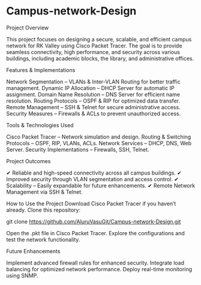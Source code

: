 # Campus-network-Design
Project Overview

This project focuses on designing a secure, scalable, and efficient campus network for RK Valley using Cisco Packet Tracer. The goal is to provide seamless connectivity, high performance, and security across various buildings, including academic blocks, the library, and administrative offices.

Features & Implementations

Network Segmentation – VLANs & Inter-VLAN Routing for better traffic management.
Dynamic IP Allocation – DHCP Server for automatic IP assignment.
Domain Name Resolution – DNS Server for efficient name resolution.
Routing Protocols – OSPF & RIP for optimized data transfer.
Remote Management – SSH & Telnet for secure administrative access.
Security Measures – Firewalls & ACLs to prevent unauthorized access.

Tools & Technologies Used

Cisco Packet Tracer – Network simulation and design.
Routing & Switching Protocols – OSPF, RIP, VLANs, ACLs.
Network Services – DHCP, DNS, Web Server.
Security Implementations – Firewalls, SSH, Telnet.

Project Outcomes

✔ Reliable and high-speed connectivity across all campus buildings.
✔ Improved security through VLAN segmentation and access control.
✔ Scalability – Easily expandable for future enhancements.
✔ Remote Network Management via SSH & Telnet.

How to Use the Project
Download Cisco Packet Tracer if you haven’t already.
Clone this repository:

git clone https://github.com/AluruVasuGit/Campus-network-Design.git

Open the .pkt file in Cisco Packet Tracer.
Explore the configurations and test the network functionality.

Future Enhancements

Implement advanced firewall rules for enhanced security.
Integrate load balancing for optimized network performance.
Deploy real-time monitoring using SNMP.

